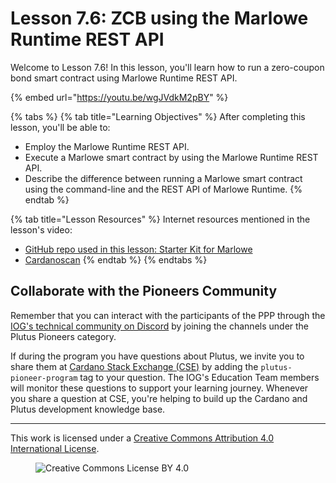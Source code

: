 # Lesson 7.6: ZCB using the Marlowe Runtime REST API

Welcome to Lesson 7.6! In this lesson, you'll learn how to run a zero-coupon bond smart contract using Marlowe Runtime REST API.

{% embed url="https://youtu.be/wgJVdkM2pBY" %}

{% tabs %}
{% tab title="Learning Objectives" %}
After completing this lesson, you'll be able to:

* Employ the Marlowe Runtime REST API.
* Execute a Marlowe smart contract by using the Marlowe Runtime REST API.
* Describe the difference between running a Marlowe smart contract using the command-line and the REST API of Marlowe Runtime.
{% endtab %}

{% tab title="Lesson Resources" %}
Internet resources mentioned in the lesson's video:

* [GitHub repo used in this lesson: Starter Kit for Marlowe](https://github.com/input-output-hk/marlowe-starter-kit/tree/PLT-3026)
* [Cardanoscan](https://preprod.cardanoscan.io/)
{% endtab %}
{% endtabs %}

## Collaborate with the Pioneers Community

Remember that you can interact with the participants of the PPP through the [IOG's technical community on Discord](https://discord.gg/inputoutput) by joining the channels under the Plutus Pioneers category.

If during the program you have questions about Plutus, we invite you to share them at [Cardano Stack Exchange (CSE)](https://cardano.stackexchange.com/) by adding the `plutus-pioneer-program` tag to your question. The IOG's Education Team members will monitor these questions to support your learning journey. Whenever you share a question at CSE, you're helping to build up the Cardano and Plutus development knowledge base.

---

This work is licensed under a [Creative Commons Attribution 4.0 International License](http://creativecommons.org/licenses/by/4.0/).

<figure><img src="https://i.creativecommons.org/l/by/4.0/88x31.png" alt="Creative Commons License BY 4.0"></figure>